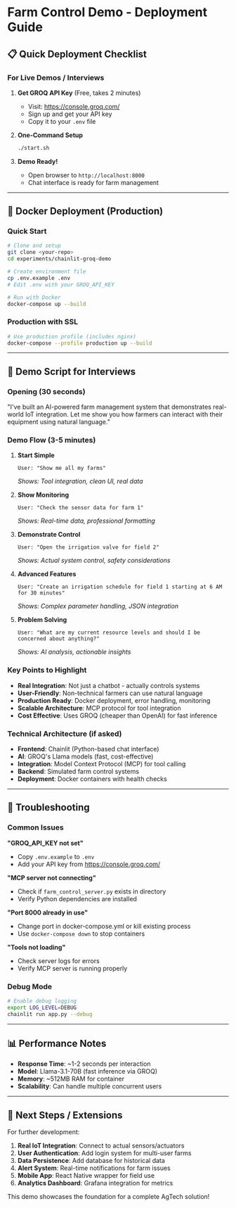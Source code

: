# Farm Control Demo - Deployment Guide

## 📋 Quick Deployment Checklist

### For Live Demos / Interviews

1. **Get GROQ API Key** (Free, takes 2 minutes)
   - Visit: https://console.groq.com/
   - Sign up and get your API key
   - Copy it to your `.env` file

2. **One-Command Setup**
   ```bash
   ./start.sh
   ```

3. **Demo Ready!**
   - Open browser to `http://localhost:8000`
   - Chat interface is ready for farm management

---

## 🐳 Docker Deployment (Production)

### Quick Start
```bash
# Clone and setup
git clone <your-repo>
cd experiments/chainlit-groq-demo

# Create environment file
cp .env.example .env
# Edit .env with your GROQ_API_KEY

# Run with Docker
docker-compose up --build
```

### Production with SSL
```bash
# Use production profile (includes nginx)
docker-compose --profile production up --build
```

---

## 🎯 Demo Script for Interviews

### Opening (30 seconds)
"I've built an AI-powered farm management system that demonstrates real-world IoT integration. Let me show you how farmers can interact with their equipment using natural language."

### Demo Flow (3-5 minutes)

1. **Start Simple** 
   ```
   User: "Show me all my farms"
   ```
   *Shows: Tool integration, clean UI, real data*

2. **Show Monitoring**
   ```
   User: "Check the sensor data for farm 1"
   ```
   *Shows: Real-time data, professional formatting*

3. **Demonstrate Control**
   ```
   User: "Open the irrigation valve for field 2"
   ```
   *Shows: Actual system control, safety considerations*

4. **Advanced Features**
   ```
   User: "Create an irrigation schedule for field 1 starting at 6 AM for 30 minutes"
   ```
   *Shows: Complex parameter handling, JSON integration*

5. **Problem Solving**
   ```
   User: "What are my current resource levels and should I be concerned about anything?"
   ```
   *Shows: AI analysis, actionable insights*

### Key Points to Highlight
- **Real Integration**: Not just a chatbot - actually controls systems
- **User-Friendly**: Non-technical farmers can use natural language
- **Production Ready**: Docker deployment, error handling, monitoring
- **Scalable Architecture**: MCP protocol for tool integration
- **Cost Effective**: Uses GROQ (cheaper than OpenAI) for fast inference

### Technical Architecture (if asked)
- **Frontend**: Chainlit (Python-based chat interface)
- **AI**: GROQ's Llama models (fast, cost-effective)
- **Integration**: Model Context Protocol (MCP) for tool calling
- **Backend**: Simulated farm control systems
- **Deployment**: Docker containers with health checks

---

## 🔧 Troubleshooting

### Common Issues

**"GROQ_API_KEY not set"**
- Copy `.env.example` to `.env`
- Add your API key from https://console.groq.com/

**"MCP server not connecting"**
- Check if `farm_control_server.py` exists in directory
- Verify Python dependencies are installed

**"Port 8000 already in use"**
- Change port in docker-compose.yml or kill existing process
- Use `docker-compose down` to stop containers

**"Tools not loading"**
- Check server logs for errors
- Verify MCP server is running properly

### Debug Mode
```bash
# Enable debug logging
export LOG_LEVEL=DEBUG
chainlit run app.py --debug
```

---

## 📊 Performance Notes

- **Response Time**: ~1-2 seconds per interaction
- **Model**: Llama-3.1-70B (fast inference via GROQ)
- **Memory**: ~512MB RAM for container
- **Scalability**: Can handle multiple concurrent users

---

## 🚀 Next Steps / Extensions

For further development:

1. **Real IoT Integration**: Connect to actual sensors/actuators
2. **User Authentication**: Add login system for multi-user farms
3. **Data Persistence**: Add database for historical data
4. **Alert System**: Real-time notifications for farm issues
5. **Mobile App**: React Native wrapper for field use
6. **Analytics Dashboard**: Grafana integration for metrics

This demo showcases the foundation for a complete AgTech solution!
